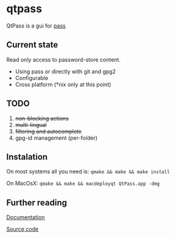 qtpass
======

QtPass is a gui for [pass](http://www.passwordstore.org/)

Current state
-------------
Read only access to password-store content.

* Using pass or directly with git and gpg2
* Configurable
* Cross platform (\*nix only at this point)

TODO
----
1. ~~non-blocking actions~~
2. ~~multi-lingual~~
3. ~~filtering and autocomplete~~
5. gpg-id management (per-folder)

Instalation
-----------
On most systems all you need is:
`qmake && make && make install`

On MacOsX:
`qmake && make && macdeployqt QtPass.app -dmg `

Further reading
---------------
[Documentation](http://ijhack.github.io/qtpass/)

[Source code](https://github.com/IJHack/qtpass)
